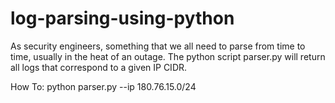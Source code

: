 # log-parsing-using-python

As security engineers, something that we all need to parse from time to time, usually in the heat of an outage.
The python script parser.py will return all logs that correspond to a given IP CIDR.

How To:
python parser.py --ip 180.76.15.0/24
